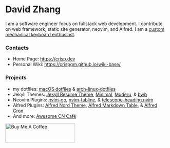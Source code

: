 # David Zhang

I am a software engineer focus on fullstack web development.
I contribute on web framework, static site generator, neovim, and Alfred.
I am a [custom mechanical keyboard enthusiast](https://crisp.dev/keyboard.html).

### Contacts

- Home Page: <https://crisp.dev>
- Personal Wiki: <https://crispgm.github.io/wiki-base/>

### Projects

- my dotfiles: [macOS dotfiles](https://github.com/crispgm/dotfiles) & [arch-linux-dotfiles](https://github.com/crispgm/arch-linux-dotfiles)
- Jekyll Themes: [Jekyll Resume Theme](https://github.com/crispgm/resume), [Minimal](https://github.com/crispgm/minimal), [Moderu](https://github.com/crispgm/moderu), & [bwb](https://github.com/crispgm/black-white-blue)
- Neovim Plugins: [nvim-go](https://github.com/crispgm/nvim-go), [nvim-tabline](https://github.com/crispgm/nvim-tabline), & [telescope-heading.nvim](https://github.com/crispgm/telescope-heading.nvim)
- Alfred Plugins: [Alfred Nord Theme](https://github.com/crispgm/alfred-nord), [Alfred Markdown Table](https://github.com/crispgm/alfred-markdown-table), & [Alfred Cron](https://github.com/crispgm/alfred-cron)
- And more: [Awesome CN Café](https://github.com/ElaWorkshop/awesome-cn-cafe)

<a href="https://www.buymeacoffee.com/crispgm" target="_blank"><img src="https://cdn.buymeacoffee.com/buttons/v2/default-blue.png" alt="Buy Me A Coffee" height="60px" width="217px"></a>
